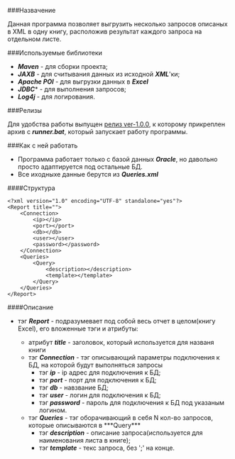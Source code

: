 ###Назвачение

Данная программа позволяет выгрузить несколько запросов описаных в XML в одну книгу, расположив результат каждого запроса на отдельном листе.

###Используемые библиотеки

* ***Maven*** - для сборки проекта;
* ***JAXB*** - для считывания данных из исходной ***XML***'ки;
* ***Apache POI*** - для выгрузки данных в ***Excel***
* ***JDBC**** - для выполнения запросов;
* ***Log4j*** - для логирования.

###Релизы

Для удобства работы выпущен [релиз ver-1.0.0](https://github.com/HAYMbl4/ExportQueryResult/releases/tag/ver-1.0.2), к которому прикреплен архив с ***runner.bat***, который запускает работу программы.

###Как с ней работать

* Программа работает только с базой данных ***Oracle***, но давольно просто адаптируется под остальные БД.
* Все иходныхе данные берутся из ***Queries.xml***

####Структура

```
<?xml version="1.0" encoding="UTF-8" standalone="yes"?>
<Report title="">
	<Connection>
		<ip></ip>
		<port></port>
		<db></db>
		<user></user>
		<password></password>
	</Connection>
	<Queries>
		<Query>
			<description></description>
			<template></template>
		</Query>			
	</Queries>
</Report>
```

####Описание

<ul>
  <li>
    тэг <b><i>Report</b></i> - подразумевает под собой весь отчет в целом(книгу Excel), его вложенные тэги и атрибуты:
  </li>
  <ul>
    <li>
      атрибут <b><i>title</b></i> - заголовок, который используется для названя книги  
    </li>
    <li>
      тэг <b><i>Connection</b></i> - тэг описывающий параметры подключения к БД, на которой будут выполняться запросы      
      <ul>
        <li>      
          тэг <b><i>ip</b></i> - ip адрес для подключения к БД;
        </li>
        <li>      
          тэг <b><i>port</b></i> - порт для подключения к БД;
        </li>
        <li>      
          тэг <b><i>db</b></i> - навзвание БД;
        </li>
        <li>      
          тэг <b><i>user</b></i> - логин для подключения к БД;
        </li>
        <li>      
          тэг <b><i>password</b></i> - пароль для подключения к БД под указаным логином.
        </li>        
      </ul>  
    </li> 
    <li>
      тэг <b><i>Queries</b></i> - тэг оборачивающий в себя N кол-во запросов, которые описываются в ***Query***
      <ul>
        <li>
          тэг <b><i>description</b></i> - описание запроса(используется для наименования листа в книге);
        </li>
        <li>
          тэг <b><i>template</b></i> - текс запроса, без ';' на конце.
        </li>        
      </ul>
    </li>
  </ul>
</ul>

